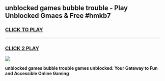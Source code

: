 
## unblocked games bubble trouble - Play Unblocked Gmaes & Free #hmkb7
<h3>
<a href="https://news.freeplayer.one?title=unblocked_games_bubble_trouble&ref=24F">CLICK TO PLAY</a></h3>
<hr>

<h3>
<a href="https://news.freeplayer.one?title=unblocked_games_bubble_trouble&ref=24F">CLICK 2 PLAY</a>
  
</h3>

<a href="https://news.freeplayer.one?title=unblocked_games_bubble_trouble&ref=24F/"><img src="https://clearcache.store/games.png"></a>


**unblocked games bubble trouble games unblocked: Your Gateway to Fun and Accessible Online Gaming**
